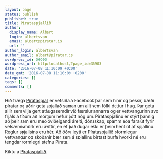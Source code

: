 ```yaml
---
layout: page
status: publish
published: true
title: Pírataspjallið
author:
  display_name: Albert
  login: albertsvan
  email: albert@piratar.is
  url: ''
author_login: albertsvan
author_email: albert@piratar.is
wordpress_id: 36903
wordpress_url: http:localhost/?page_id=36903
date: '2016-07-08 11:10:09 +0200'
date_gmt: '2016-07-08 11:10:09 +0200'
categories: []
tags: []
comments: []
---
```

<p>Hið fræga <a href="https://www.facebook.com/groups/Pirataspjallid/" target="_blank">Pírataspjall</a> er vefsíða á Facebook þar sem hinir og þessir, bæði píratar og aðrir geta spjallað saman um allt sem fólki dettur í hug. Þar geta allir sem vilja gert athugasemdir við færslur annarra og er vettvangurinn svo frjáls á tíðum að mörgum hefur þótt nóg um. Pírataspjallinu er stýrt þannig að þeir sem eru með óviðeigandi áreiti, dónaskap, spamm eða fara út fyrir velsæmismörk eru ávíttir, en ef það dugar ekki er þeim hent út af spjallinu. Reglur spjallsins eru <a href="https://goo.gl/Fhgn4J" target="_blank">hér</a>. Að öðru leyti er Pírataspjallið óformlegur vettvangur og skoðanir þær sem á spjallinu birtast þurfa hvorki né eru tengdar formlegri stefnu Pírata.</p>
<p>Kíktu á <a href="https://www.facebook.com/groups/Pirataspjallid/" target="_blank">Pírataspjallið</a>.</p>
